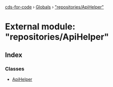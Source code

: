 [cds-for-code](../README.md) › [Globals](../globals.md) › ["repositories/ApiHelper"](_repositories_apihelper_.md)

# External module: "repositories/ApiHelper"

## Index

### Classes

* [ApiHelper](../classes/_repositories_apihelper_.apihelper.md)
